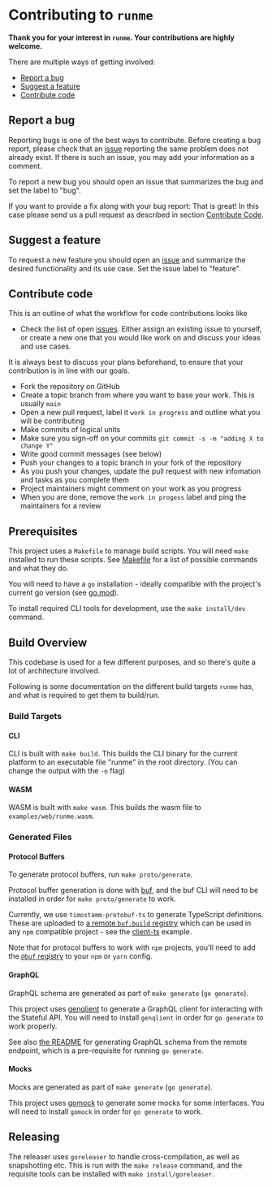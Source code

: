 # Contributing to `runme`

**Thank you for your interest in `runme`. Your contributions are highly welcome.**

There are multiple ways of getting involved:

- [Report a bug](#report-a-bug)
- [Suggest a feature](#suggest-a-feature)
- [Contribute code](#contribute-code)

## Report a bug

Reporting bugs is one of the best ways to contribute. Before creating a bug report, please check that an [issue](/issues) reporting the same problem does not already exist. If there is such an issue, you may add your information as a comment.

To report a new bug you should open an issue that summarizes the bug and set the label to "bug".

If you want to provide a fix along with your bug report: That is great! In this case please send us a pull request as described in section [Contribute Code](#contribute-code).

## Suggest a feature

To request a new feature you should open an [issue](../../issues/new) and summarize the desired functionality and its use case. Set the issue label to "feature".

## Contribute code

This is an outline of what the workflow for code contributions looks like

- Check the list of open [issues](../../issues). Either assign an existing issue to yourself, or
   create a new one that you would like work on and discuss your ideas and use cases.

It is always best to discuss your plans beforehand, to ensure that your contribution is in line with our goals.

- Fork the repository on GitHub
- Create a topic branch from where you want to base your work. This is usually `main`
- Open a new pull request, label it `work in progress` and outline what you will be contributing
- Make commits of logical units
- Make sure you sign-off on your commits `git commit -s -m "adding X to change Y"`
- Write good commit messages (see below)
- Push your changes to a topic branch in your fork of the repository
- As you push your changes, update the pull request with new infomation and tasks as you complete them
- Project maintainers might comment on your work as you progress
- When you are done, remove the `work in progess` label and ping the maintainers for a review

## Prerequisites

This project uses a `Makefile` to manage build scripts. You will need `make` installed to run these scripts. See [Makefile](/Makefile) for a list of possible commands and what they do.

You will need to have a `go` installation - ideally compatible with the project's current go version (see [go.mod](/go.mod)).

To install required CLI tools for development, use the `make install/dev` command.

## Build Overview

This codebase is used for a few different purposes, and so there's quite a lot of architecture involved. 

Following is some documentation on the different build targets `runme` has, and what is required to get them to build/run.

### Build Targets

#### CLI

CLI is built with `make build`. This builds the CLI binary for the current platform to an executable file "runme" in the root directory. (You can change the output with the `-o` flag)

#### WASM

WASM is built with `make wasm`. This builds the wasm file to `examples/web/runme.wasm`.

### Generated Files

#### Protocol Buffers

To generate protocol buffers, run `make proto/generate`.

Protocol buffer generation is done with [buf](https://buf.build/), and the buf CLI will need to be installed in order for `make proto/generate` to work.

Currently, we use `timostamm-protobuf-ts` to generate TypeScript definitions. These are uploaded to [a remote `buf.build` registry][registry] which can be used in any `npm` compatible project - see the [client-ts](/examples/client-ts/) example.

Note that for protocol buffers to work with `npm` projects, you'll need to add the [`@buf` registry](https://docs.buf.build/bsr/remote-packages/npm) to your `npm` or `yarn` config.

[registry]: https://buf.build/gen/npm/v1/@buf/stateful_runme.community_timostamm-protobuf-ts

#### GraphQL

GraphQL schema are generated as part of `make generate` (`go generate`).

This project uses [genqlient](https://github.com/Khan/genqlient) to generate a GraphQL client for interacting with the Stateful API. You will need to install `genqlient` in order for `go generate` to work properly.

See also [the README](/internal/client/graphql/schema/README.md) for generating GraphQL schema from the remote endpoint, which is a pre-requisite for running `go generate`.

#### Mocks

Mocks are generated as part of `make generate` (`go generate`).

This project uses [gomock](https://github.com/golang/mock) to generate some mocks for some interfaces. You will need to install `gomock` in order for `go generate` to work.

## Releasing

The releaser uses `goreleaser` to handle cross-compilation, as well as snapshotting etc. This is run with the `make release` command, and the requisite tools can be installed with `make install/goreleaser`.

